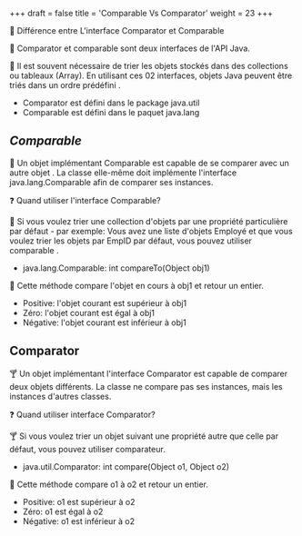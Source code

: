 +++
draft = false
title = 'Comparable Vs Comparator'
weight = 23
+++


🌼 Différence entre L'interface Comparator et Comparable

🌼 Comparator et comparable sont deux interfaces de l'API Java.

🌼 Il est souvent nécessaire de trier les objets stockés dans des collections ou tableaux (Array). En utilisant ces 02 interfaces, objets Java peuvent être triés dans un ordre prédéfini .

* Comparator est défini dans le package java.util
* Comparable est défini dans le paquet java.lang 


## _Comparable_

🧭 Un objet implémentant Comparable est capable de se comparer avec un autre objet . La classe elle-même doit implémente l'interface java.lang.Comparable afin de comparer ses instances.

❓ Quand utiliser l'interface Comparable?

🧭 Si vous voulez trier une collection d'objets par une propriété particulière par défaut - par exemple: Vous avez une liste d'objets Employé et que vous voulez trier les objets par EmpID par défaut, vous pouvez utiliser comparable .

* java.lang.Comparable: int compareTo(Object obj1)

🥥 Cette méthode compare l'objet en cours à obj1 et retour un entier.

- Positive: l'objet courant est supérieur à obj1
- Zéro: l'objet courant est égal à obj1
- Négative: l'objet courant est inférieur à obj1


## Comparator

🍸 Un objet implémentant l'interface Comparator est capable de comparer deux objets différents. La classe ne compare pas ses instances, mais les instances d'autres classes.

❓ Quand utiliser interface Comparator?

🍸 Si vous voulez trier un objet suivant une propriété autre que celle par défaut, vous pouvez utiliser comparateur.

- java.util.Comparator: int compare(Object o1, Object o2)

🥥 Cette méthode compare o1 à o2 et retour un entier.

- Positive: o1 est supérieur à o2
- Zéro: o1 est égal à o2
- Négative: o1 est inférieur à o2

